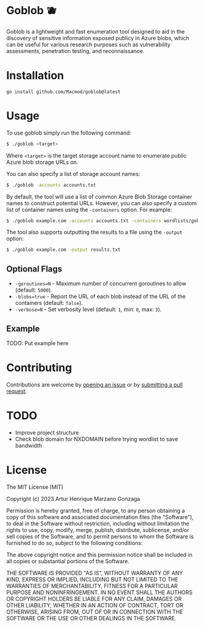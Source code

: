 # Goblob 🫐

Goblob is a lightweight and fast enumeration tool designed to aid in the discovery of sensitive information exposed publicy in Azure blobs, which can be useful for various research purposes such as vulnerability assessments, penetration testing, and reconnaissance.

# Installation
`go install github.com/Macmod/goblob@latest`

# Usage

To use goblob simply run the following command:

```bash
$ ./goblob <target>
```

Where `<target>` is the target storage account name to enumerate public Azure blob storage URLs on.

You can also specify a list of storage account names:
```bash
$ ./goblob -accounts accounts.txt
```

By default, the tool will use a list of common Azure Blob Storage container names to construct potential URLs. However, you can also specify a custom list of container names using the `-containers` option. For example:

```bash
$ ./goblob example.com -accounts accounts.txt -containers wordlists/goblob-folder-names.txt
```

The tool also supports outputting the results to a file using the `-output` option:
```bash
$ ./goblob example.com -output results.txt
```

## Optional Flags
- `-goroutines=N` - Maximum number of concurrent goroutines to allow (default: `5000`).
- `-blobs=true` - Report the URL of each blob instead of the URL of the containers (default: `false`).
- `-verbose=N` - Set verbosity level (default: `1`, min: `0`, max: `3`).

## Example

TODO: Put example here

# Contributing
Contributions are welcome by [opening an issue](https://github.com/Macmod/goblob/issues/new) or by [submitting a pull request](https://github.com/Macmod/goblob/pulls).

# TODO
* Improve project structure
* Check blob domain for NXDOMAIN before trying wordlist to save bandwidth

# License
The MIT License (MIT)

Copyright (c) 2023 Artur Henrique Marzano Gonzaga

Permission is hereby granted, free of charge, to any person
obtaining a copy of this software and associated documentation
files (the "Software"), to deal in the Software without
restriction, including without limitation the rights to use,
copy, modify, merge, publish, distribute, sublicense, and/or sell
copies of the Software, and to permit persons to whom the
Software is furnished to do so, subject to the following
conditions:

The above copyright notice and this permission notice shall be
included in all copies or substantial portions of the Software.

THE SOFTWARE IS PROVIDED "AS IS", WITHOUT WARRANTY OF ANY KIND,
EXPRESS OR IMPLIED, INCLUDING BUT NOT LIMITED TO THE WARRANTIES
OF MERCHANTABILITY, FITNESS FOR A PARTICULAR PURPOSE AND
NONINFRINGEMENT. IN NO EVENT SHALL THE AUTHORS OR COPYRIGHT
HOLDERS BE LIABLE FOR ANY CLAIM, DAMAGES OR OTHER LIABILITY,
WHETHER IN AN ACTION OF CONTRACT, TORT OR OTHERWISE, ARISING
FROM, OUT OF OR IN CONNECTION WITH THE SOFTWARE OR THE USE OR
OTHER DEALINGS IN THE SOFTWARE.

